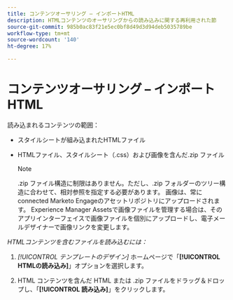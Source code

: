 ```yaml
---
title: コンテンツオーサリング – インポートHTML
description: HTMLコンテンツのオーサリングからの読み込みに関する再利用された節
source-git-commit: 985b0ac83f21e5ec0bf8d49d3d94deb5035789be
workflow-type: tm+mt
source-wordcount: '140'
ht-degree: 17%

---
```


# コンテンツオーサリング – インポートHTML

読み込まれるコンテンツの範囲：

* スタイルシートが組み込まれたHTMLファイル
* HTMLファイル、スタイルシート（.css）および画像を含んだ.zip ファイル

  >[!NOTE]
  >
  >.zip ファイル構造に制限はありません。ただし、.zip フォルダーのツリー構造に合わせて、相対参照を指定する必要があります。 画像は、常に connected Marketo Engageのアセットリポジトリにアップロードされます。 Experience Manager Assetsで画像ファイルを管理する場合は、そのアプリインターフェイスで画像ファイルを個別にアップロードし、電子メールデザイナーで画像リンクを変更します。

_HTMLコンテンツを含むファイルを読み込むには：_

1. _[!UICONTROL テンプレートのデザイン]_ ホームページで「**[!UICONTROL HTMLの読み込み]**」オプションを選択します。

1. HTML コンテンツを含んだ HTML または .zip ファイルをドラッグ＆ドロップし、「**[!UICONTROL 読み込み]**」をクリックします。
